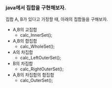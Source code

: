 ### java에서 집합을 구현해보자.
집합 A, B가 있다고 가정할 때, 아래의 집합들을 구해보자.
- A,B의 교집합
  - calc_InnerSet();
- A,B의 합집합
  - calc_WholeSet();
- A의 차집합
  - calc_LeftOuterSet();
- B의 차집합
  - calc_RightOuterSet();
- A,B의 차집합의 합집합
  - calc_OuterSet();

